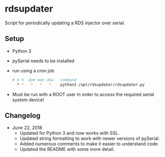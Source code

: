 
# rdsupdater

Script for periodically updating a RDS injector over serial.

## Setup

* Python 3
* pySerial needs to be installed
* run using a cron job

  ```bash
  # m h  dom mon dow   command
    * *   *   *   *    python3 /opt/rdsupdater/rdsupdater.py
  ```

* Must be run with a ROOT user in order to access the required serial system device!

## Changelog

* June 22, 2018
  * Updated for Python 3 and now works with SSL.
  * Updated string formatting to work with newer versions of pySerial.
  * Added numerous comments to make it easier to understand code.
  * Updated the README with some more detail.
